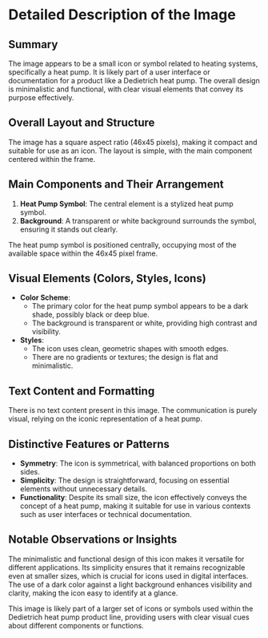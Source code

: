 # Detailed Description of the Image

## Summary
The image appears to be a small icon or symbol related to heating systems, specifically a heat pump. It is likely part of a user interface or documentation for a product like a Dedietrich heat pump. The overall design is minimalistic and functional, with clear visual elements that convey its purpose effectively.

## Overall Layout and Structure
The image has a square aspect ratio (46x45 pixels), making it compact and suitable for use as an icon. The layout is simple, with the main component centered within the frame.

## Main Components and Their Arrangement
1. **Heat Pump Symbol**: The central element is a stylized heat pump symbol.
2. **Background**: A transparent or white background surrounds the symbol, ensuring it stands out clearly.

The heat pump symbol is positioned centrally, occupying most of the available space within the 46x45 pixel frame.

## Visual Elements (Colors, Styles, Icons)
- **Color Scheme**:
  - The primary color for the heat pump symbol appears to be a dark shade, possibly black or deep blue.
  - The background is transparent or white, providing high contrast and visibility.
- **Styles**:
  - The icon uses clean, geometric shapes with smooth edges.
  - There are no gradients or textures; the design is flat and minimalistic.

## Text Content and Formatting
There is no text content present in this image. The communication is purely visual, relying on the iconic representation of a heat pump.

## Distinctive Features or Patterns
- **Symmetry**: The icon is symmetrical, with balanced proportions on both sides.
- **Simplicity**: The design is straightforward, focusing on essential elements without unnecessary details.
- **Functionality**: Despite its small size, the icon effectively conveys the concept of a heat pump, making it suitable for use in various contexts such as user interfaces or technical documentation.

## Notable Observations or Insights
The minimalistic and functional design of this icon makes it versatile for different applications. Its simplicity ensures that it remains recognizable even at smaller sizes, which is crucial for icons used in digital interfaces. The use of a dark color against a light background enhances visibility and clarity, making the icon easy to identify at a glance.

This image is likely part of a larger set of icons or symbols used within the Dedietrich heat pump product line, providing users with clear visual cues about different components or functions.